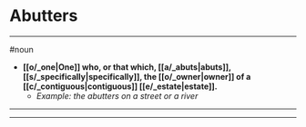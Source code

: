 # Abutters
---
#noun
- **[[o/_one|One]] who, or that which, [[a/_abuts|abuts]], [[s/_specifically|specifically]], the [[o/_owner|owner]] of a [[c/_contiguous|contiguous]] [[e/_estate|estate]].**
	- _Example: the abutters on a street or a river_
---
---
